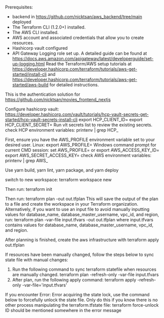 Prerequisites:
- backend in https://github.com/nicktsan/aws_backend/tree/main deployed
- The Terraform CLI (1.2.0+) installed.
- The AWS CLI installed.
- AWS account and associated credentials that allow you to create resources.
- Hashicorp vault configured
- API Gateway Logging role set up. A detailed guide can be found at https://docs.aws.amazon.com/apigateway/latest/developerguide/set-up-logging.html
Read the Terraform/AWS setup tutorials at https://developer.hashicorp.com/terraform/tutorials/aws-get-started/install-cli and https://developer.hashicorp.com/terraform/tutorials/aws-get-started/aws-build for detailed instructions.

This is the authentication solution for https://github.com/nicktsan/movies_frontend_nextjs

Configure hashicorp vault: https://developer.hashicorp.com/vault/tutorials/hcp-vault-secrets-get-started/hcp-vault-secrets-install-cli
export HCP_CLIENT_ID=<copied-id>
export HCP_CLIENT_SECRET=<copied-secret>
Run vlt secrets list to review the existing secrets.
check HCP environment variables: printenv | grep HCP_

First, ensure you have the AWS_PROFILE environment variable set to your desired user.
Linux: export AWS_PROFILE=<your aws profile>
Windows command prompt for current CMD session: set AWS_PROFILE=<your aws profile>
or
export AWS_ACCESS_KEY_ID=<your aws access key>
export AWS_SECRET_ACCESS_KEY=<your aws secret access key>
check AWS environment variables: printenv | grep AWS_

Use yarn build, yarn lint, yarn package, and yarn deploy

switch to new workspace:
terraform workspace new <workspace name>

Then run:
    terraform init

Then run: 
terraform plan -out out.tfplan
This will save the output of the plan to a file and create the workspace in your Terraform organization.
Alternatively, if you want to use an input file to avoid manually inputting values for database_name, database_master_username, vpc_id, and region, run:
terraform plan -var-file input.tfvars -out out.tfplan
where input.tfvars contains values for database_name, database_master_username, vpc_id, and region.

After planning is finished, create the aws infrastructure with
terraform apply out.tfplan

If resources have been manually changed, follow the steps below to sync state file with manual changes:
1. Run the following command to sync terraform statefile when resources are manually changed.
terraform plan -refresh-only -var-file input.tfvars
2. After plan, run the following apply command:
terraform apply -refresh-only -var-file='input.tfvars'

If you encounter Error: Error acquiring the state lock, use the command below to forcefully unlock the state file. Only do this
if you know there is no other process manipulating the terraform.tfstate file:
terraform force-unlock <ID>
ID should be mentioned somewhere in the error message